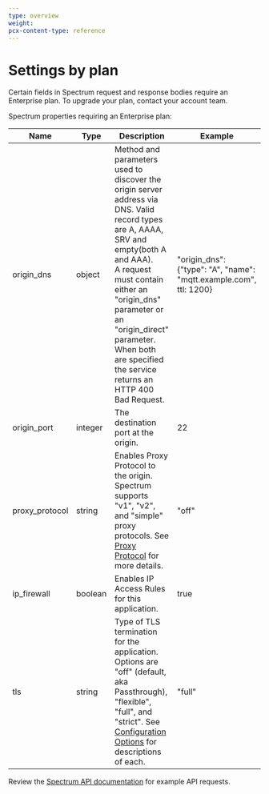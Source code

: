 ```yaml
---
type: overview
weight:
pcx-content-type: reference
---
```


# Settings by plan

<ContentColumn>

Certain fields in Spectrum request and response bodies require an Enterprise plan. To upgrade your plan, contact your account team.

Spectrum properties requiring an Enterprise plan:

</ContentColumn>

<TableWrap>

| Name           | Type    | Description                                                                                                                                                                                                                                                                                                 | Example                                                            |
| -------------- | ------- | ----------------------------------------------------------------------------------------------------------------------------------------------------------------------------------------------------------------------------------------------------------------------------------------------------------- | ------------------------------------------------------------------ |
| origin_dns     | object  | Method and parameters used to discover the origin server address via DNS. Valid record types are A, AAAA, SRV and empty(both A and AAA).<br />A request must contain either an "origin_dns" parameter or an "origin_direct" parameter. When both are specified the service returns an HTTP 400 Bad Request. | "origin_dns": {"type": "A", "name": "mqtt.example.com", ttl: 1200} |
| origin_port    | integer | The destination port at the origin.                                                                                                                                                                                                                                                                         | 22                                                                 |
| proxy_protocol | string  | Enables Proxy Protocol to the origin. Spectrum supports "v1", "v2", and "simple" proxy protocols. See [Proxy Protocol](/how-to/enable-proxy-protocol) for more details.                                                                                                                                     | "off"                                                              |
| ip_firewall    | boolean | Enables IP Access Rules for this application.                                                                                                                                                                                                                                                               | true                                                               |
| tls            | string  | Type of TLS termination for the application. Options are "off" (default, aka Passthrough), "flexible", "full", and "strict". See [Configuration Options](../configuration-options/) for descriptions of each.                                                                                               | "full"                                                             |

</TableWrap>

<ContentColumn>

Review the [Spectrum API documentation](https://api.cloudflare.com/#spectrum-applications-properties) for example API requests.

</ContentColumn>
